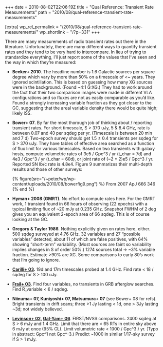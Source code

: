 +++
date = 2010-08-02T22:06:19Z
title = "Qual Reference: Transient Rate Measurements"
path = "2010/08/qual-reference-transient-rate-measurements"

[extra]
wp_rel_permalink = "/2010/08/qual-reference-transient-rate-measurements/"
wp_shortlink = "/?p=331"
+++

There are many measurements of radio transient rates out there in the
literature. Unfortunately, there are many different ways to quantify transient
rates and they tend to be very hard to intercompare. In lieu of trying to
standardize everything, I’ll just report some of the values that I’ve seen and
the way in which they’re measured:

- **Becker+ 2010**. The headline number is 1.6 Galactic sources per square
  degree which vary by more than 50% on a timescale of <~ years. They ignored
  scintillation. This is based on guessing how many XG sources were in the
  background. (Found ~4:1 G:XG.) They had to work around the fact that their
  two comparison images were made in different VLA configurations and so
  fluxes are not as easily comparable as you’d like. Found a strongly
  increasing variable fraction as they got closer to the GC, suggesting that
  the areal variable density there would be quite high; likely ISS.
- **Bower+ 07**. By far the most thorough job of thinking about / reporting
  transient rates. For short timescale, S > 370 uJy, 5 & 8.4 GHz, rate is
  between 0.07 and 40 per sqdeg per yr. (Timescale is between 20 min and 7 d)
  Two-epoch survey should get 1.5 ± 0.4 transients per sqdeg for S > 370 uJy.
  They have tables of effective area searched as a function of flux limit for
  various timescales. Based on two transients with galaxy hosts, compute
  volumetric rates of 3e5 / Gpc^3 / yr (t\_char = 7d) and 4e3 / Gpc^3 / yr
  (t\_char = 60d), or joint rate of (~2 ± 2)e5 / Gpc^3 / yr. Reported SN Ib/c
  rate is 4.8e4. Figure 9 summarizes their multi-depth results and those of
  other surveys:

  {% figure(src="/~peter/wp/wp-content/uploads/2010/08/bowerfig9.png") %}
  From 2007 ApJ 666 346
  {% end %}
- **Hyman+ 2008 (GMRT)**. No effort to compute rates here. For the GMRT work,
  1 transient found in 66 hours of observing (22 epochs) with a typical
  limiting flux of ~20 mJy at 0.235 GHz. Snapshot FWHM of 2 deg gives you an
  equivalent 2-epoch area of 66 sqdeg. This is of course looking at the GC.
- **Gregory & Taylor 1986**. Nothing explicitly given on rates here, either.
  500 sqdeg surveyed at 4.76 GHz. 32 variables and 27 “possible variables”
  detected, about 11 of which are false positives, with 64% showing
  “short-term” variability. (Most sources are faint so variability implies
  changes in S of order 50%.) 1274 sources total -> ~3% variable fraction.
  Estimate >90% are XG. Some comparisons to early 80’s work that I’m going to
  ignore.
- **[Carilli+ 03](http://adsabs.harvard.edu/abs/2003ApJ...590..192C).** 19d
  and 17m timescales probed at 1.4 GHz. Find rate < 18 / sqdeg for S > 100
  uJy.
- [**Frail+ 03**](http://adsabs.harvard.edu/abs/2003astro.ph..9557F). Find
  four variables, no transients in GRB afterglow searches. Find R\_variable <
  6 / sqdeg.
- **Niinuma+ 07, Kuniyoshi+ 07, Matsumura+ 07** (see Bower+ 08 for refs).
  Bright transients in drift scans; three >1 Jy lasting < 1d, one > 3Jy
  lasting ~3d; not widely believed.
- **[Levinson+ 02](http://adsabs.harvard.edu/abs/2002ApJ...576..923L),
  [Gal-Yam+ 06](http://adsabs.harvard.edu/abs/2006ApJ...639..331G)**.
  FIRST/NVSS comparisons. 2400 sqdeg at S > 6 mJy and 1.4 GHz. Limit that
  there are < 65 RTs in entire sky above 6 mJy at once (95% CL). Limit
  volumetric rate < 1000 / Gpc^3 / yr. (Typo in abstract: Gpc^1 not Gpc^-3.)
  Predict ~1000 in similar 1/17-sky survey if S > 1 mJy.

